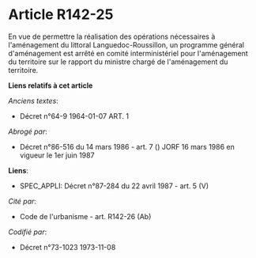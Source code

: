 # Article R142-25

En vue de permettre la réalisation des opérations nécessaires à l'aménagement du littoral Languedoc-Roussillon, un programme
général d'aménagement est arrêté en comité interministériel pour l'aménagement du territoire sur le rapport du ministre
chargé de l'aménagement du territoire.

**Liens relatifs à cet article**

_Anciens textes_:

  - Décret n°64-9 1964-01-07 ART. 1

_Abrogé par_:

  - Décret n°86-516 du 14 mars 1986 - art. 7 () JORF 16 mars 1986 en vigueur le   1er juin 1987

**Liens**:

  - SPEC_APPLI: Décret n°87-284 du 22 avril 1987 - art. 5 (V)

_Cité par_:

  - Code de l'urbanisme - art. R142-26 (Ab)

_Codifié par_:

  - Décret n°73-1023 1973-11-08
